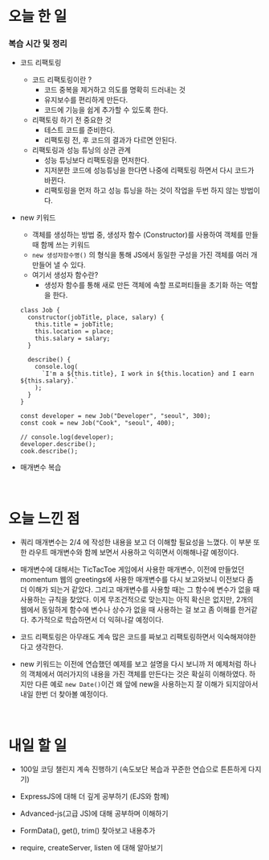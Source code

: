 # 오늘 한 일

### 복습 시간 및 정리

- 코드 리팩토링

  - 코드 리팩토링이란 ?
    - 코드 중복을 제거하고 의도를 명확히 드러내는 것
    - 유지보수를 편리하게 만든다.
    - 코드에 기능을 쉽게 추가할 수 있도록 한다.
  - 리팩토링 하기 전 중요한 것
    - 테스트 코드를 준비한다.
    - 리팩토링 전, 후 코드의 결과가 다르면 안된다.
  - 리팩토링과 성능 튜닝의 상관 관계
    - 성능 튜닝보다 리팩토링을 먼저한다.
    - 지저분한 코드에 성능튜닝을 한다면 나중에 리팩토링 하면서 다시 코드가 바뀐다.
    - 리팩토링을 먼저 하고 성능 튜닝을 하는 것이 작업을 두번 하지 않는 방법이다.

- new 키워드

  - 객체를 생성하는 방법 중, 생성자 함수 (Constructor)를 사용하여 객체를 만들 때 함께 쓰는 키워드
  - `new 생성자함수명()` 의 형식을 통해 JS에서 동일한 구성을 가진 객체를 여러 개 만들어 낼 수 있다.
  - 여기서 생성자 함수란?
    - 생성자 함수를 통해 새로 만든 객체에 속할 프로퍼티들을 초기화 하는 역할을 한다.

  ```
  class Job {
    constructor(jobTitle, place, salary) {
      this.title = jobTitle;
      this.location = place;
      this.salary = salary;
    }

    describe() {
      console.log(
        `I'm a ${this.title}, I work in ${this.location} and I earn ${this.salary}.`
      );
    }
  }

  const developer = new Job("Developer", "seoul", 300);
  const cook = new Job("Cook", "seoul", 400);

  // console.log(developer);
  developer.describe();
  cook.describe();
  ```

- 매개변수 복습

<br />

# 오늘 느낀 점

- 쿼리 매개변수는 2/4 에 작성한 내용을 보고 더 이해할 필요성을 느꼈다. 이 부분 또한 라우트 매개변수와 함께 보면서 사용하고 익히면서 이해해나갈 예정이다.

- 매개변수에 대해서는 TicTacToe 게임에서 사용한 매개변수, 이전에 만들었던 momentum 웹의 greetings에 사용한 매개변수를 다시 보고와보니 이전보다 좀 더 이해가 되는거 같았다. 그리고 매개변수를 사용할 때는 그 함수에 변수가 없을 때 사용하는 규칙을 찾았다. 이게 무조건적으로 맞는지는 아직 확신은 없지만, 2개의 웹에서 동일하게 함수에 변수나 상수가 없을 때 사용하는 걸 보고 좀 이해를 한거같다. 추가적으로 학습하면서 더 익혀나갈 예정이다.

- 코드 리팩토링은 아무래도 계속 많은 코드를 짜보고 리팩토링하면서 익숙해져야한다고 생각한다.

- new 키워드는 이전에 연습했던 예제를 보고 설명을 다시 보니까 저 예제처럼 하나의 객체에서 여러가지의 내용을 가진 객체를 만든다는 것은 확실히 이해하였다. 하지만 다른 예로 `new Date()`이건 왜 앞에 new을 사용하는지 잘 이해가 되지않아서 내일 한번 더 찾아볼 예정이다.

<br />

# 내일 할 일

- 100일 코딩 챌린지 계속 진행하기 (속도보단 복습과 꾸준한 연습으로 튼튼하게 다지기)

- ExpressJS에 대해 더 깊게 공부하기 (EJS와 함께)

- Advanced-js(고급 JS)에 대해 공부하며 이해하기

- FormData(), get(), trim() 찾아보고 내용추가

- require, createServer, listen 에 대해 알아보기
